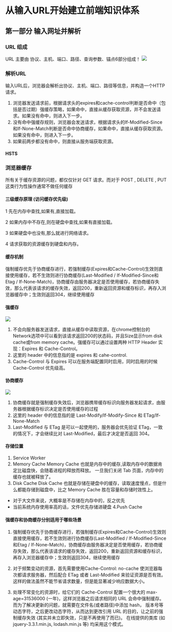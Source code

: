 # 从输入URL开始建立前端知识体系
## 第一部分 输入网址并解析
### URL 组成
URL 主要由 协议、主机、端口、路径、查询参数、锚点6部分组成！
![](Pasted%20image%2020220519232519.png)
### 解析URL
输入URL后，浏览器会解析出协议、主机、端口、路径等信息，并构造一个HTTP请求。
1. 浏览器发送请求前，根据请求头的expires和cache-control判断是否命中（包括是否过期）强缓存策略，如果命中，直接从缓存获取资源，并不会发送请求。如果没有命中，则进入下一步。
2. 没有命中强缓存规则，浏览器会发送请求，根据请求头的If-Modified-Since和If-None-Match判断是否命中协商缓存，如果命中，直接从缓存获取资源。如果没有命中，则进入下一步。
3. 如果前两步都没有命中，则直接从服务端获取资源。

#### HSTS
### 浏览器缓存
所有关于缓存资源的问题，都仅仅针对 GET 请求。而对于 POST , DELETE , PUT 这类行为性操作通常不做任何缓存
#### 三级缓存原理 (访问缓存优先级)
1 先在内存中查找,如果有,直接加载。

2 如果内存中不存在,则在硬盘中查找,如果有直接加载。

3 如果硬盘中也没有,那么就进行网络请求。

4 请求获取的资源缓存到硬盘和内存。
#### 缓存机制
强制缓存优先于协商缓存进行，若强制缓存(Expires和Cache-Control)生效则直接使用缓存，若不生效则进行协商缓存(Last-Modified / If-Modified-Since和Etag / If-None-Match)，协商缓存由服务器决定是否使用缓存，若协商缓存失效，那么代表该请求的缓存失效，返回200，重新返回资源和缓存标识，再存入浏览器缓存中；生效则返回304，继续使用缓存
#### 强缓存
![](Pasted%20image%2020220520221346.png)
1. 不会向服务器发送请求，直接从缓存中读取资源，在chrome控制台的Network选项中可以看到该请求返回200的状态码，并且Size显示from disk cache或from memory cache。强缓存可以通过设置两种 HTTP Header 实现：Expires 和 Cache-Control。
2. 这里的 header 中的信息指的是 expires 和 cahe-control.
3. Cache-Control 与 Expires 可以在服务端配置同时启用，同时启用的时候 Cache-Control 优先级高。
#### 协商缓存
![](Pasted%20image%2020220520223146.png)
1. 协商缓存就是强制缓存失效后，浏览器携带缓存标识向服务器发起请求，由服务器根据缓存标识决定是否使用缓存的过程
2. 这里的 header 中的信息指的是 Last-Modify/If-Modify-Since 和 ETag/If-None-Match
3. Last-Modified 与 ETag 是可以一起使用的，服务器会优先验证 ETag，一致的情况下，才会继续比对 Last-Modified，最后才决定是否返回 304。

#### 存储位置
1. Service Worker
2. Memory Cache
   Memory Cache 也就是内存中的缓存,读取内存中的数据肯定比磁盘快，会随着进程的释放而释放。 一旦我们关闭 Tab 页面，内存中的缓存也就被释放了。
3. Disk Cache
  Disk Cache 也就是存储在硬盘中的缓存，读取速度慢点，但是什么都能存储到磁盘中，比之 Memory Cache 胜在容量和存储时效性上。

- 对于大文件来说，大概率是不存储在内存中的，反之优先
- 当前系统内存使用率高的话，文件优先存储进硬盘
4.Push Cache
#### 强缓存和协商缓存分别适用于哪些场景
1. 强制缓存优先于协商缓存进行，若强制缓存(Expires和Cache-Control)生效则直接使用缓存，若不生效则进行协商缓存(Last-Modified / If-Modified-Since和Etag / If-None-Match)，协商缓存由服务器决定是否使用缓存，若协商缓存失效，那么代表该请求的缓存失效，返回200，重新返回资源和缓存标识，再存入浏览器缓存中；生效则返回304，继续使用缓存

2. 对于频繁变动的资源，首先需要使用Cache-Control: no-cache 使浏览器每次都请求服务器，然后配合 ETag 或者 Last-Modified 来验证资源是否有效。这样的做法虽然不能节省请求数量，但是能显著减少响应数据大小。

3. 处理不常变化的资源时，给它们的 Cache-Control 配置一个很大的 max-age=31536000 (一年)，这样浏览器之后请求相同的 URL 会命中强制缓存。而为了解决更新的问题，就需要在文件名(或者路径)中添加 hash， 版本号等动态字符，之后更改动态字符，从而达到更改引用 URL 的目的，让之前的强制缓存失效 (其实并未立即失效，只是不再使用了而已)。 在线提供的类库 (如 jquery-3.3.1.min.js, lodash.min.js 等) 均采用这个模式。